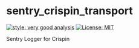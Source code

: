 # sentry_crispin_transport

[![style: very good analysis][very_good_analysis_badge]][very_good_analysis_link]
[![License: MIT][license_badge]][license_link]

Sentry Logger for Crispin

[license_badge]: https://img.shields.io/badge/license-MIT-blue.svg
[license_link]: https://opensource.org/licenses/MIT
[very_good_analysis_badge]: https://img.shields.io/badge/style-very_good_analysis-B22C89.svg
[very_good_analysis_link]: https://pub.dev/packages/very_good_analysis